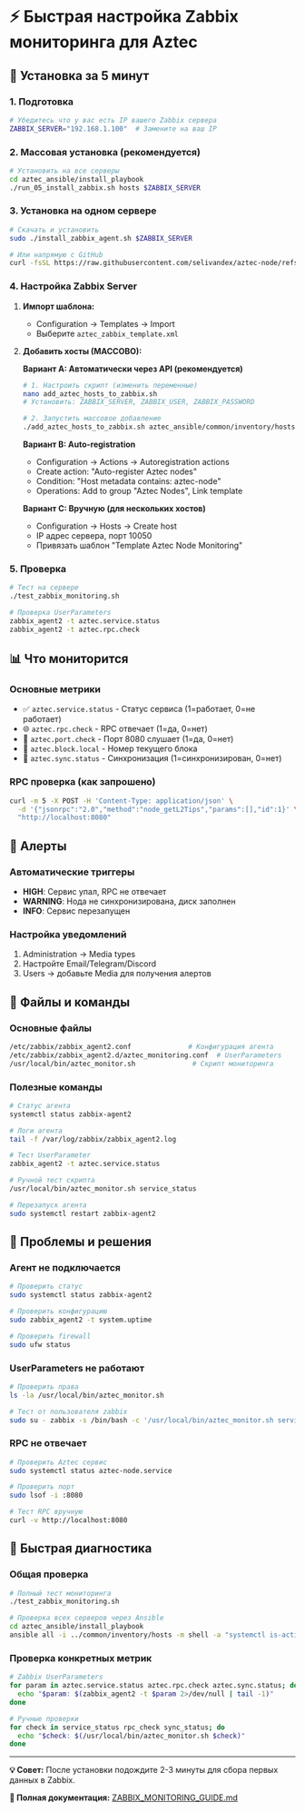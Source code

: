 <!-- @format -->

# ⚡ Быстрая настройка Zabbix мониторинга для Aztec

## 🚀 Установка за 5 минут

### 1. Подготовка

```bash
# Убедитесь что у вас есть IP вашего Zabbix сервера
ZABBIX_SERVER="192.168.1.100"  # Замените на ваш IP
```

### 2. Массовая установка (рекомендуется)

```bash
# Установить на все серверы
cd aztec_ansible/install_playbook
./run_05_install_zabbix.sh hosts $ZABBIX_SERVER
```

### 3. Установка на одном сервере

```bash
# Скачать и установить
sudo ./install_zabbix_agent.sh $ZABBIX_SERVER

# Или напрямую с GitHub
curl -fsSL https://raw.githubusercontent.com/selivandex/aztec-node/refs/heads/master/install_zabbix_agent.sh | sudo bash -s $ZABBIX_SERVER
```

### 4. Настройка Zabbix Server

1. **Импорт шаблона:**

   - Configuration → Templates → Import
   - Выберите `aztec_zabbix_template.xml`

2. **Добавить хосты (МАССОВО):**

   **Вариант A: Автоматически через API (рекомендуется)**

   ```bash
   # 1. Настроить скрипт (изменить переменные)
   nano add_aztec_hosts_to_zabbix.sh
   # Установить: ZABBIX_SERVER, ZABBIX_USER, ZABBIX_PASSWORD

   # 2. Запустить массовое добавление
   ./add_aztec_hosts_to_zabbix.sh aztec_ansible/common/inventory/hosts
   ```

   **Вариант B: Auto-registration**

   - Configuration → Actions → Autoregistration actions
   - Create action: "Auto-register Aztec nodes"
   - Condition: "Host metadata contains: aztec-node"
   - Operations: Add to group "Aztec Nodes", Link template

   **Вариант C: Вручную (для нескольких хостов)**

   - Configuration → Hosts → Create host
   - IP адрес сервера, порт 10050
   - Привязать шаблон "Template Aztec Node Monitoring"

### 5. Проверка

```bash
# Тест на сервере
./test_zabbix_monitoring.sh

# Проверка UserParameters
zabbix_agent2 -t aztec.service.status
zabbix_agent2 -t aztec.rpc.check
```

## 📊 Что мониторится

### Основные метрики

- ✅ `aztec.service.status` - Статус сервиса (1=работает, 0=не работает)
- 🌐 `aztec.rpc.check` - RPC отвечает (1=да, 0=нет)
- 🔌 `aztec.port.check` - Порт 8080 слушает (1=да, 0=нет)
- 🧱 `aztec.block.local` - Номер текущего блока
- 🔄 `aztec.sync.status` - Синхронизация (1=синхронизирован, 0=нет)

### RPC проверка (как запрошено)

```bash
curl -m 5 -X POST -H 'Content-Type: application/json' \
  -d '{"jsonrpc":"2.0","method":"node_getL2Tips","params":[],"id":1}' \
  "http://localhost:8080"
```

## 🚨 Алерты

### Автоматические триггеры

- **HIGH**: Сервис упал, RPC не отвечает
- **WARNING**: Нода не синхронизирована, диск заполнен
- **INFO**: Сервис перезапущен

### Настройка уведомлений

1. Administration → Media types
2. Настройте Email/Telegram/Discord
3. Users → добавьте Media для получения алертов

## 🔧 Файлы и команды

### Основные файлы

```bash
/etc/zabbix/zabbix_agent2.conf              # Конфигурация агента
/etc/zabbix/zabbix_agent2.d/aztec_monitoring.conf  # UserParameters
/usr/local/bin/aztec_monitor.sh              # Скрипт мониторинга
```

### Полезные команды

```bash
# Статус агента
systemctl status zabbix-agent2

# Логи агента
tail -f /var/log/zabbix/zabbix_agent2.log

# Тест UserParameter
zabbix_agent2 -t aztec.service.status

# Ручной тест скрипта
/usr/local/bin/aztec_monitor.sh service_status

# Перезапуск агента
sudo systemctl restart zabbix-agent2
```

## 🐛 Проблемы и решения

### Агент не подключается

```bash
# Проверить статус
sudo systemctl status zabbix-agent2

# Проверить конфигурацию
sudo zabbix_agent2 -t system.uptime

# Проверить firewall
sudo ufw status
```

### UserParameters не работают

```bash
# Проверить права
ls -la /usr/local/bin/aztec_monitor.sh

# Тест от пользователя zabbix
sudo su - zabbix -s /bin/bash -c '/usr/local/bin/aztec_monitor.sh service_status'
```

### RPC не отвечает

```bash
# Проверить Aztec сервис
sudo systemctl status aztec-node.service

# Проверить порт
sudo lsof -i :8080

# Тест RPC вручную
curl -v http://localhost:8080
```

## 📱 Быстрая диагностика

### Общая проверка

```bash
# Полный тест мониторинга
./test_zabbix_monitoring.sh

# Проверка всех серверов через Ansible
cd aztec_ansible/install_playbook
ansible all -i ../common/inventory/hosts -m shell -a "systemctl is-active zabbix-agent2"
```

### Проверка конкретных метрик

```bash
# Zabbix UserParameters
for param in aztec.service.status aztec.rpc.check aztec.sync.status; do
  echo "$param: $(zabbix_agent2 -t $param 2>/dev/null | tail -1)"
done

# Ручные проверки
for check in service_status rpc_check sync_status; do
  echo "$check: $(/usr/local/bin/aztec_monitor.sh $check)"
done
```

---

**💡 Совет:** После установки подождите 2-3 минуты для сбора первых данных в Zabbix.

**📖 Полная документация:** [ZABBIX_MONITORING_GUIDE.md](ZABBIX_MONITORING_GUIDE.md)
